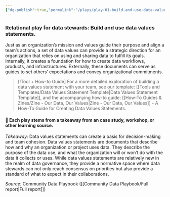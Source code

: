 ```yaml
---
{"dg-publish":true,"permalink":"/plays/play-01-build-and-use-data-values-statements/","tags":["dataproducts","#documentation","usability","transparency","trust","collaboration"]}
---
```


### Relational play for data stewards: Build and use data values statements.
Just as an organization’s mission and values guide their purpose and align a team’s actions, a set of data values can provide a strategic direction for an organization that relies on using and sharing data to fulfill its goals. Internally, it creates a foundation for how to create data workflows, products, and infrastructures. Externally, these documents can serve as guides to set others’ expectations and convey organizational commitments.   

> [!Tool + How-to Guide]
> For a more detailed exploration of building a data values statement with your team, see our template: [[Tools and Templates/Data Values Statement Template\|Data Values Statement Template]], and the accompanying how-to guide: [[How-To Guides & Zines/Zine - Our Data, Our Values\|Zine - Our Data, Our Values]] - A How-To Guide for Creating Data Values Statements.



#### 🌱 Each play stems from a takeaway from an case study, workshop, or other learning source. 

*Takeaway:* Data values statements can create a basis for decision-making and team cohesion. 
Data values statements are documents that describe how and why an organization or project uses data. They describe the purpose of the data use, and what the organization will or won’t do with the data it collects or uses. While data values statements are relatively new in the realm of data governance, they provide a normative space where data stewards can not only reach consensus on priorities but also provide a standard of what to expect in their collaborations.

*Source:* Community Data Playbook ([[Community Data Playbook/Full report\|Full report]])
 
